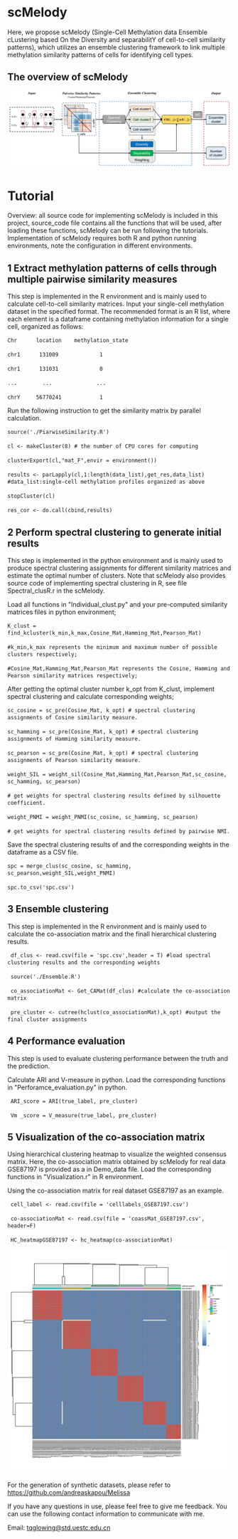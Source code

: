 # scMelody
Here, we propose scMelody (Single-Cell Methylation data Ensemble cLustering based On the Diversity and separabilitY of cell-to-cell similarity patterns), which utilizes an ensemble clustering framework to link multiple methylation similarity patterns of cells for identifying cell types.

## The overview of scMelody

![image](https://github.com/TQBio/scMelody/blob/main/scMelody/pictures/scMeldoy-overview.png)

# Tutorial
Overview: all source code for implementing scMelody is included in this project, source_code file contains all the functions that will be used, after loading these functions, scMelody can be run following the tutorials. Implementation of scMelody requires both R and python running environments, note the configuration in different environments.

## 1 Extract methylation patterns of cells through multiple pairwise similarity measures

This step is implemented in the R environment and is mainly used to calculate cell-to-cell similarity matrices. Input your single-cell methylation dataset in the specified format. The recommended format is an R list, where each element is a dataframe containing methylation information for a single cell, organized as follows:

    Chr      location    methylation_state
   
    chr1      131009             1
    
    chr1      131031             0
    
    ...        ...              ...
    
    chrY     56770241            1
    

Run the following instruction to get the similarity matrix by parallel calculation.

    source('./PiarwiseSimilarity.R')
    
    cl <- makeCluster(8) # the number of CPU cores for computing
    
    clusterExport(cl,"mat_F",envir = environment())
    
    results <- parLapply(cl,1:length(data_list),get_res,data_list) #data_list:single-cell methylation profiles organized as above
        
    stopCluster(cl)
    
    res_cor <- do.call(cbind,results)


## 2 Perform spectral clustering to generate initial results

This step is implemented in the python environment and is mainly used to produce spectral clustering assignments for different similarity matrices and estimate the optimal number of clusters. Note that scMelody also provides source code of implementing spectral clustering in R, see file Spectral_clusR.r in the scMelody.

Load all functions in "Individual_clust.py" and your pre-computed similarity matrices files in python environment; 

    K_clust = find_kcluster(k_min,k_max,Cosine_Mat,Hamming_Mat,Pearson_Mat) 
    
    #k_min,k_max represents the minimum and maximum number of possible clusters respectively;
    
    #Cosine_Mat,Hamming_Mat,Pearson_Mat represents the Cosine, Hamming and Pearson similarity matrices respectively;

After getting the optimal cluster number k_opt from K_clust, implement spectral clustering and calculate corresponding weights;

    sc_cosine = sc_pre(Cosine_Mat, k_opt) # spectral clustering assignments of Cosine similarity measure.
    
    sc_hamming = sc_pre(Cosine_Mat, k_opt) # spectral clustering assignments of Hamming similarity measure.
    
    sc_pearson = sc_pre(Cosine_Mat, k_opt) # spectral clustering assignments of Pearson similarity measure.
 
    weight_SIL = weight_sil(Cosine_Mat,Hamming_Mat,Pearson_Mat,sc_cosine, sc_hamming, sc_pearson) 
    
    # get weights for spectral clustering results defined by silhouette coefficient.
    
    weight_PNMI = weight_PNMI(sc_cosine, sc_hamming, sc_pearson)  
    
    # get weights for spectral clustering results defined by pairwise NMI.
    
Save the spectral clustering results of and the corresponding weights in the dataframe as a CSV file. 

    spc = merge_clus(sc_cosine, sc_hamming, sc_pearson,weight_SIL,weight_PNMI)
    
    spc.to_csv('spc.csv')
    
## 3 Ensemble clustering

This step is implemented in the R environment and is mainly used to calculate the co-association matrix and the finall hierarchical clustering results.
  
     df_clus <- read.csv(file = 'spc.csv',header = T) #load spectral clustering results and the corresponding weights
     
     source('./Ensemble.R')
     
     co_associationMat <- Get_CAMat(df_clus) #calculate the co-association matrix
     
     pre_cluster <- cutree(hclust(co_associationMat),k_opt) #output the final cluster assignments 
        
## 4 Performance evaluation

This step is used to evaluate clustering performance between the truth and the prediction. 

Calculate ARI and V-measure in python. Load the corresponding functions in "Perforamce_evaluation.py" in python.

     ARI_score = ARI(true_label, pre_cluster)
     
     Vm _score = V_measure(true_label, pre_cluster)
     
## 5 Visualization of the co-association matrix
     
Using hierarchical clustering heatmap to visualize the weighted consensus matrix. Here, the co-association matrix obtained by scMelody for real data GSE87197 is provided as a in Demo_data file. Load the corresponding functions in "Visualization.r" in R environment.

Using the co-association matrix for real dataset GSE87197 as an example.

     cell_label <- read.csv(file = 'celllabels_GSE87197.csv')
     
     co-associationMat <- read.csv(file = 'coassMat_GSE87197.csv', header=F)
     
     HC_heatmapGSE87197 <- hc_heatmap(co-associationMat)

![image](https://github.com/TQBio/scMelody/blob/main/scMelody/pictures/Heatmap_of_gse87197.png)

For the generation of synthetic datasets, please refer to https://github.com/andreaskapou/Melissa

If you have any questions in use, please feel free to give me feedback. You can use the following contact information to communicate with me.

Email: tqglowing@std.uestc.edu.cn
